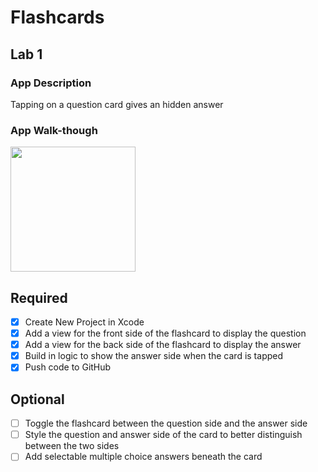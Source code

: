 # Flashcards

## Lab 1

### App Description
Tapping on a question card gives an hidden answer

### App Walk-though

<img src="https://media.giphy.com/media/Lq6Qr7Go0Q3uPDAdm0/giphy.gif" width=200><br>

## Required
- [x] Create New Project in Xcode
- [x] Add a view for the front side of the flashcard to display the question
- [x] Add a view for the back side of the flashcard to display the answer
- [x] Build in logic to show the answer side when the card is tapped
- [x] Push code to GitHub
## Optional
- [ ] Toggle the flashcard between the question side and the answer side
- [ ] Style the question and answer side of the card to better distinguish between the two sides
- [ ] Add selectable multiple choice answers beneath the card
